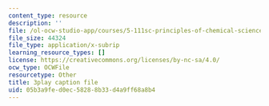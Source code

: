 ```yaml
---
content_type: resource
description: ''
file: /ol-ocw-studio-app/courses/5-111sc-principles-of-chemical-science-fall-2014/05b3a9fed0ec58288b33d4a9ff68a8b4_-jJz5OMmuP0.vtt
file_size: 44324
file_type: application/x-subrip
learning_resource_types: []
license: https://creativecommons.org/licenses/by-nc-sa/4.0/
ocw_type: OCWFile
resourcetype: Other
title: 3play caption file
uid: 05b3a9fe-d0ec-5828-8b33-d4a9ff68a8b4
---
```

